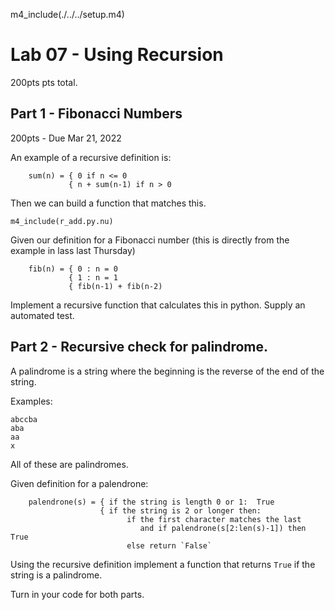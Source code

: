 
m4_include(./../../setup.m4)

# Lab 07 - Using Recursion

200pts pts total.

## Part 1 - Fibonacci Numbers

200pts - Due  Mar 21, 2022

An example of a recursive definition is:

```
    sum(n) = { 0 if n <= 0
             { n + sum(n-1) if n > 0
```

Then we can build a function that matches this.

```
m4_include(r_add.py.nu)
```










Given our definition for a Fibonacci number (this is directly from the example in
lass last Thursday)

```
	fib(n) = { 0 : n = 0
             { 1 : n = 1
             { fib(n-1) + fib(n-2)
```

Implement a recursive function that calculates this in python.  Supply an automated test.


<div class="pagebreak"></div>

## Part 2 - Recursive check for palindrome.

A palindrome is a string where the beginning is the reverse of the end of the string.

Examples:

```
abccba
aba
aa
x
```

All of these are palindromes.

Given definition for a palendrone:

```
    palendrone(s) = { if the string is length 0 or 1:  True
                    { if the string is 2 or longer then:
                          if the first character matches the last
                             and if palendrone(s[2:len(s)-1]) then True
                          else return `False`
```

Using the recursive definition implement a function that returns `True` if the string is 
a palindrome.



Turn in your code for both parts.
   
